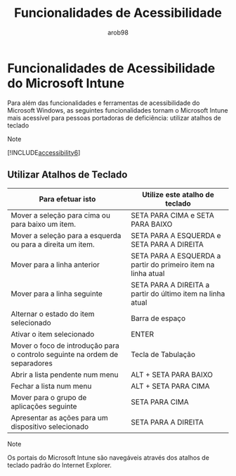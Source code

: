 ﻿---
title: Funcionalidades de Acessibilidade
description: "Saiba mais sobre as funcionalidades do Intune que melhoram a acessibilidade para pessoas portadoras de deficiência."
keywords: 
author: arob98
ms.author: angrobe
manager: angrobe
ms.date: 05/04/2017
ms.topic: reference
ms.prod: 
ms.service: microsoft-intune
ms.technology: 
ms.assetid: 6d7ed613-be97-4973-9532-8cb5bd434a1b
ms.reviewer: jeffgilb
ms.suite: ems
ms.custom: intune-classic
ms.translationtype: Human Translation
ms.sourcegitcommit: df3c42d8b52d1a01ddab82727e707639d5f77c16
ms.openlocfilehash: 33d9fea9c0177722d6772e33b9a343a9c1edfe5c
ms.contentlocale: pt-pt
ms.lasthandoff: 06/08/2017


---

# <a name="accessibility-features-of-microsoft-intune"></a>Funcionalidades de Acessibilidade do Microsoft Intune
Para além das funcionalidades e ferramentas de acessibilidade do Microsoft Windows, as seguintes funcionalidades tornam o Microsoft Intune mais acessível para pessoas portadoras de deficiência: utilizar atalhos de teclado

> [!NOTE]
> [!INCLUDE[accessibility6](./includes/accessibility6_md.md)]

## <a name="using-keyboard-shortcuts"></a>Utilizar Atalhos de Teclado

|Para efetuar isto|Utilize este atalho de teclado|
|--------------|------------------------------|
|Mover a seleção para cima ou para baixo um item.|SETA PARA CIMA e SETA PARA BAIXO|
|Mover a seleção para a esquerda ou para a direita um item.|SETA PARA A ESQUERDA e SETA PARA A DIREITA|
|Mover para a linha anterior|SETA PARA A ESQUERDA a partir do primeiro item na linha atual|
|Mover para a linha seguinte|SETA PARA A DIREITA a partir do último item na linha atual|
|Alternar o estado do item selecionado|Barra de espaço|
|Ativar o item selecionado|ENTER|
|Mover o foco de introdução para o controlo seguinte na ordem de separadores|Tecla de Tabulação|
|Abrir a lista pendente num menu|ALT + SETA PARA BAIXO|
|Fechar a lista num menu|ALT + SETA PARA CIMA|
|Mover para o grupo de aplicações seguinte|SETA PARA CIMA|
|Apresentar as ações para um dispositivo selecionado|SETA PARA A DIREITA|
> [!NOTE]
> Os portais do Microsoft Intune são navegáveis através dos atalhos de teclado padrão do Internet Explorer.

